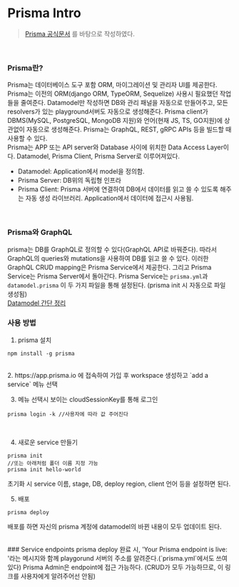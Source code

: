 # Prisma Intro

>[Prisma 공식문서](https://www.prisma.io/docs) 를 바탕으로 작성하였다.
<br/>

### Prisma란?
Prisma는 데이터베이스 도구 포함 ORM, 마이그레이션 및 관리자 UI를 제공한다.
Prisma는 이전의 ORM(django ORM, TypeORM, Sequelize) 사용시 필요했던 작업들을 줄여준다. Datamodel만 작성하면 DB와 관리 패널을 자동으로 만들어주고, 모든 resolvers가 있는 playground서버도 자동으로 생성해준다. Prisma client가 DBMS(MySQL, PostgreSQL, MongoDB 지원)와 언어(현재 JS, TS, GO지원)에 상관없이 자동으로 생성해준다. Prisma는 GraphQL, REST, gRPC APIs 등을 빌드할 때 사용할 수 있다.
<br/>
Prisma는 APP 또는 API server와 Database 사이에 위치한 Data Access Layer이다. Datamodel, Prisma Client, Prisma Server로 이루어져있다.
- Datamodel: Application에서 model을 정의함.
- Prisma Server: DB위의 독립형 인프라
- Prisma Client: Prisma 서버에 연결하여 DB에서 데이터를 읽고 쓸 수 있도록 해주는 자동 생성 라이브러리. Application에서 데이터에 접근시 사용됨.
<br/>

### Prisma와 GraphQL
prisma는 DB를 GraphQL로 정의할 수 있다(GraphQL API로 바꿔준다). 따라서 GraphQL의 queries와 mutations을 사용하여 DB를 읽고 쓸 수 있다.
이러한 GraphQL CRUD mapping은 Prisma Service에서 제공한다. 그리고 Prisma Service는 Prisma Server에서 돌아간다. Prisma Service는 `prisma.yml`과 `datamodel.prisma` 이 두 가지 파일을 통해 설정된다. (prisma init 시 자동으로 파일 생성됨)<br/>
[Datamodel 간단 정리](Prisma-Datamodel.md)
<br/>

### 사용 방법

1. prisma 설치
~~~
npm install -g prisma
~~~
<br/>
2. https://app.prisma.io 에 접속하여 가입 후 workspace 생성하고
`add a service` 메뉴 선택
<br/>

3. 메뉴 선택시 보이는 cloudSessionKey를 통해 로그인

~~~
prisma login -k //사용자에 따라 값 주어진다
~~~
<br/>

4. 새로운 service 만들기

~~~
prisma init
//또는 아래처럼 폴더 이름 지정 가능
prisma init hello-world
~~~

초기화 시 service 이름, stage, DB, deploy region, client 언어 등을 설정하면 된다.
<br/>

5. 배포
~~~
prisma deploy
~~~
배포를 하면 자신의 prisma 계정에 datamodel의 바뀐 내용이 모두 업데이트 된다.

<br/>
### Service endpoints
prisma deploy 완료 시, 'Your Prisma endpoint is live: '라는 메시지와 함께 playgorund 서버의 주소를 알려준다.(`prisma.yml`에서도 쓰여있다) Prisma Admin은 endpoint에 접근 가능하다.
(CRUD가 모두 가능하므로, 이 링크를 사용자에게 알려주어선 안됨)
